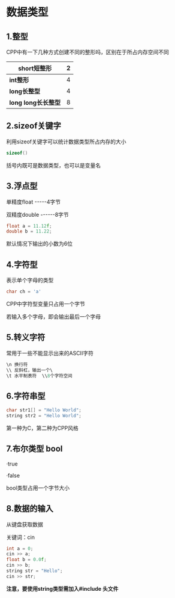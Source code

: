 # 数据类型

## 1.整型

CPP中有一下几种方式创建不同的整形吗，区别在于所占内存空间不同

| short短整形           | 2    |
| --------------------- | ---- |
| **int整形**           | 4    |
| **long长整型**        | 4    |
| **long long长长整型** | 8    |

## 2.sizeof关键字

利用sizeof关键字可以统计数据类型所占内存的大小

```cpp
sizeof()
```

括号内既可是数据类型，也可以是变量名

## 3.浮点型

单精度float        -----4字节

双精度double   ------8字节

```cpp
float a = 11.12f;
double b = 11.22;
```

默认情况下输出的小数为6位

## 4.字符型

表示单个字母的类型

```cpp
char ch = 'a'
```

CPP中字符型变量只占用一个字节

若输入多个字母，即会输出最后一个字母

## 5.转义字符

常用于一些不能显示出来的ASCII字符

```cpp
\n 换行符
\\ 反斜杠，输出一个\
\t 水平制表符  \\8个字符空间
```

## 6.字符串型

```cpp
char str1[] = "Hello World";
string str2 = "Hello World";
```

第一种为C，第二种为CPP风格

## 7.布尔类型 bool

·true

·false

bool类型占用一个字节大小

## 8.数据的输入

从键盘获取数据

关键词：cin

```cpp
int a = 0;
cin >> a;
float b = 0.0f;
cin >> b;
string str = "Hello";
cin >> str;
```

**注意，要使用string类型需加入#include <string>头文件**

